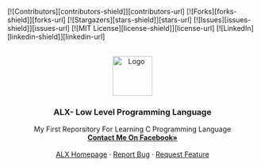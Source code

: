 <div id="top"></div>

[![Contributors][contributors-shield]][contributors-url]
[![Forks][forks-shield]][forks-url]
[![Stargazers][stars-shield]][stars-url]
[![Issues][issues-shield]][issues-url]
[![MIT License][license-shield]][license-url]
[![LinkedIn][linkedin-shield]][linkedin-url]


<!-- PROJECT LOGO -->
<br />
<div align="center">
  <a href="https://github.com/macaanto14/alx-low_level_programming">
    <img src="images/logo.png" alt="Logo" width="80" height="80">
  </a>

  <h3 align="center">ALX- Low Level Programming Language</h3>

  <p align="center">
    My First Reporsitory For Learning C Programming Language
    <br />
    <a href="https://facebook.com/macaanto14"><strong>Contact Me On Facebook»</strong></a>
    <br />
    <br />
    <a href="https://alxafrica.com">ALX Homepage</a>
    ·
    <a href="https://">Report Bug</a>
    ·
    <a href="">Request Feature</a>
  </p>
</div>